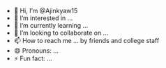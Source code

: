 - 👋 Hi, I’m @Ajinkyaw15
- 👀 I’m interested in ...
- 🌱 I’m currently learning ...
- 💞️ I’m looking to collaborate on ...
- 📫 How to reach me ... by friends and college staff
- 😄 Pronouns: ...
- ⚡ Fun fact: ...

<!---
Ajinkyaw15/Ajinkyaw15 is a ✨ special ✨ repository because its `README.md` (this file) appears on your GitHub profile.
You can click the Preview link to take a look at your changes.
--->
